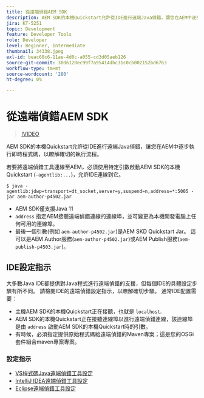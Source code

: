 ```yaml
---
title: 從遠端偵錯AEM SDK
description: AEM SDK的本機Quickstart允許從IDE進行遠端Java偵錯，讓您在AEM中逐步執行即時程式碼，以瞭解確切的執行流程。
jira: KT-5251
topic: Development
feature: Developer Tools
role: Developer
level: Beginner, Intermediate
thumbnail: 34338.jpeg
exl-id: beac60c6-11ae-4d0c-a055-cd3d05aeb126
source-git-commit: 30d6120ec99f7a95414dbc31c0cb002152bd6763
workflow-type: tm+mt
source-wordcount: '280'
ht-degree: 0%

---
```


# 從遠端偵錯AEM SDK

>[!VIDEO](https://video.tv.adobe.com/v/34338?quality=12&learn=on)

AEM SDK的本機Quickstart允許從IDE進行遠端Java偵錯，讓您在AEM中逐步執行即時程式碼，以瞭解確切的執行流程。

若要將遠端偵錯工具連線至AEM，必須使用特定引數啟動AEM SDK的本機Quickstart (`-agentlib:...`)，允許IDE連線到它。

```
$ java -agentlib:jdwp=transport=dt_socket,server=y,suspend=n,address=*:5005 -jar aem-author-p4502.jar   
```

+ AEM SDK僅支援Java 11
+ `address` 指定AEM接聽遠端偵錯連線的連線埠，並可變更為本機開發電腦上任何可用的連線埠。
+ 最後一個引數(例如 `aem-author-p4502.jar`)是AEM SKD Quickstart Jar。 這可以是AEM Author服務(`aem-author-p4502.jar`)或AEM Publish服務(`aem-publish-p4503.jar`)。


## IDE設定指示

大多數Java IDE都提供對Java程式進行遠端偵錯的支援，但每個IDE的具體設定步驟有所不同。 請檢閱IDE的遠端偵錯設定指示，以瞭解確切步驟。 通常IDE配置需要：

+ 主機AEM SDK的本機Quickstart正在接聽，也就是 `localhost`.
+ AEM SDK的本機Quickstart正在接聽連線埠以進行遠端偵錯連線，該連線埠是由 `address` 啟動AEM SDK的本機Quickstart時的引數。
+ 有時候，必須指定提供原始程式碼給遠端偵錯的Maven專案；這是您的OSGi套件組合maven專案專案。

### 設定指示

+ [VS程式碼Java遠端偵錯工具設定](https://code.visualstudio.com/docs/java/java-debugging)
+ [IntelliJ IDEA遠端偵錯工具設定](https://www.jetbrains.com/help/idea/tutorial-remote-debug.html)
+ [Eclipse遠端偵錯工具設定](https://javapapers.com/core-java/java-remote-debug-with-eclipse/)
